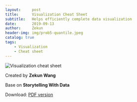 ```yaml
---
layout:     post
title:      Visualization Cheat Sheet
subtitle:   Helps efficiently complete data visualization
date:       2019-09-13
author:     Zekun
header-img: img/prob5-quantile.jpeg
catalog: true
tags:
    - Visualization
    - Cheat sheet
---
```


![Visualization cheat sheet](https://i.postimg.cc/VkNRNRdQ/image.png "Visualization cheat sheet")

Created by **Zekun Wang**

Base on **Storytelling With Data**

Download: [PDF version]()
